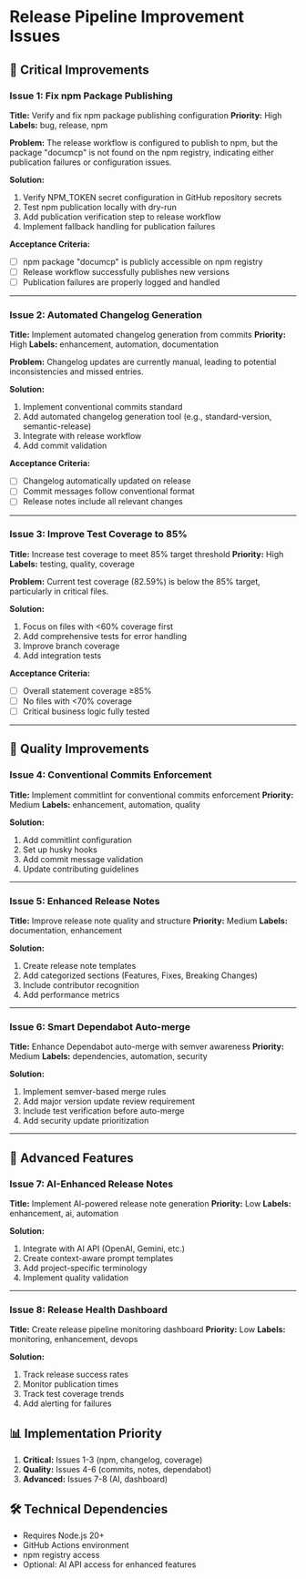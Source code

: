 # Release Pipeline Improvement Issues

## 🚀 Critical Improvements

### Issue 1: Fix npm Package Publishing
**Title:** Verify and fix npm package publishing configuration
**Priority:** High
**Labels:** bug, release, npm

**Problem:**
The release workflow is configured to publish to npm, but the package "documcp" is not found on the npm registry, indicating either publication failures or configuration issues.

**Solution:**
1. Verify NPM_TOKEN secret configuration in GitHub repository secrets
2. Test npm publication locally with dry-run
3. Add publication verification step to release workflow
4. Implement fallback handling for publication failures

**Acceptance Criteria:**
- [ ] npm package "documcp" is publicly accessible on npm registry
- [ ] Release workflow successfully publishes new versions
- [ ] Publication failures are properly logged and handled

---

### Issue 2: Automated Changelog Generation
**Title:** Implement automated changelog generation from commits
**Priority:** High
**Labels:** enhancement, automation, documentation

**Problem:**
Changelog updates are currently manual, leading to potential inconsistencies and missed entries.

**Solution:**
1. Implement conventional commits standard
2. Add automated changelog generation tool (e.g., standard-version, semantic-release)
3. Integrate with release workflow
4. Add commit validation

**Acceptance Criteria:**
- [ ] Changelog automatically updated on release
- [ ] Commit messages follow conventional format
- [ ] Release notes include all relevant changes

---

### Issue 3: Improve Test Coverage to 85%
**Title:** Increase test coverage to meet 85% target threshold
**Priority:** High
**Labels:** testing, quality, coverage

**Problem:**
Current test coverage (82.59%) is below the 85% target, particularly in critical files.

**Solution:**
1. Focus on files with <60% coverage first
2. Add comprehensive tests for error handling
3. Improve branch coverage
4. Add integration tests

**Acceptance Criteria:**
- [ ] Overall statement coverage ≥85%
- [ ] No files with <70% coverage
- [ ] Critical business logic fully tested

---

## 🎯 Quality Improvements

### Issue 4: Conventional Commits Enforcement
**Title:** Implement commitlint for conventional commits enforcement
**Priority:** Medium
**Labels:** enhancement, automation, quality

**Solution:**
1. Add commitlint configuration
2. Set up husky hooks
3. Add commit message validation
4. Update contributing guidelines

---

### Issue 5: Enhanced Release Notes
**Title:** Improve release note quality and structure
**Priority:** Medium
**Labels:** documentation, enhancement

**Solution:**
1. Create release note templates
2. Add categorized sections (Features, Fixes, Breaking Changes)
3. Include contributor recognition
4. Add performance metrics

---

### Issue 6: Smart Dependabot Auto-merge
**Title:** Enhance Dependabot auto-merge with semver awareness
**Priority:** Medium
**Labels:** dependencies, automation, security

**Solution:**
1. Implement semver-based merge rules
2. Add major version update review requirement
3. Include test verification before auto-merge
4. Add security update prioritization

---

## 🔮 Advanced Features

### Issue 7: AI-Enhanced Release Notes
**Title:** Implement AI-powered release note generation
**Priority:** Low
**Labels:** enhancement, ai, automation

**Solution:**
1. Integrate with AI API (OpenAI, Gemini, etc.)
2. Create context-aware prompt templates
3. Add project-specific terminology
4. Implement quality validation

---

### Issue 8: Release Health Dashboard
**Title:** Create release pipeline monitoring dashboard
**Priority:** Low
**Labels:** monitoring, enhancement, devops

**Solution:**
1. Track release success rates
2. Monitor publication times
3. Track test coverage trends
4. Add alerting for failures

## 📊 Implementation Priority

1. **Critical:** Issues 1-3 (npm, changelog, coverage)
2. **Quality:** Issues 4-6 (commits, notes, dependabot)
3. **Advanced:** Issues 7-8 (AI, dashboard)

## 🛠️ Technical Dependencies

- Requires Node.js 20+
- GitHub Actions environment
- npm registry access
- Optional: AI API access for enhanced features